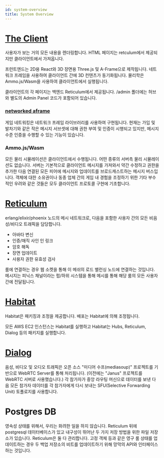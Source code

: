 ```yaml
---
id: system-overview
title: System Overview
---
```


# [The Client](https://github.com/mozilla/hubs) 
사용자가 보는 거의 모든 내용을 렌더링합니다. HTML 페이지는 retculum에서 제공되지만 클라이언트에서 가져옵니다.

프런트엔드는 2D용 React와 3D 장면용 Three.js 및 A-Frame으로 제작됩니다. 네트워크 프레임을 사용하여 클라이언트 간에 3D 컨텐츠가 동기화됩니다. 물리학은 Ammo.js/Wasm을 사용하여 클라이언트에서 실행됩니다.

클라이언트의 각 페이지는 백엔드 Reticulum에서 제공됩니다. /admin 폴더에는 허브와 별도의 Admin Panel 코드가 포함되어 있습니다.

### [networked aframe](https://github.com/networked-aframe/networked-aframe)
게임 네트워킹은 네트워크 프레임 라이브러리를 사용하여 구현됩니다. 현재는 가입 및 발차기와 같은 작은 메시지 서브셋에 대해 권한 부여 및 인증이 시행되고 있지만, 메시지 수준 인증을 수행할 수 있는 기능이 있습니다.

### Ammo.js/Wasm
모든 물리 시뮬레이션은 클라이언트에서 수행됩니다. 어떤 종류의 서버측 물리 시뮬레이션도 없습니다. 서버는 기본적으로 클라이언트 메시지를 가져와서 약간 수정하고 권한을 추가한 다음 연결된 모든 피어에 메시지와 업데이트를 브로드캐스트하는 메시지 버스입니다. 객체에 대한 소유권이나 동종 업체 간의 게임 내 경험을 조정하기 위한 기타 부수적인 우려와 같은 것들은 모두 클라이언트 프로토콜 구현에 기초합니다.

# [Reticulum](https://github.com/mozilla/reticulum)
erlang/elixir/phoenix 노드의 메시 네트워크로, 다음을 포함한 사용자 간의 모든 비음성/비디오 트래픽을 담당합니다.
* 아바타 변신
* 인증/매직 사인 인 링크
* 암호 해독
* 장면 업데이트
* 사용자 권한 유효성 검사

룸에 연결하는 경우 웹 소켓을 통해 이 메쉬의 로드 밸런싱 노드에 연결하는 것입니다. 메시지는 피닉스 채널이라는 펍/하위 시스템을 통해 메시를 통해 해당 룸의 모든 사용자 간에 전달됩니다.

# [Habitat](https://www.chef.io/products/chef-habitat)
Habitat은 패키징과 조정을 제공합니다. 배포는 Habitat에 의해 조정됩니다. 

모든 AWS EC2 인스턴스는 Habitat를 실행하고 Habitat는 Hubs, Reticulum, Dialog 등의 패키지를 실행합니다.

# [Dialog](https://github.com/mozilla/dialog)
음성, 비디오 및 오디오 트래픽은 오픈 소스 "미디어 수프(mediasoup)" 프로젝트를 기반으로 WebRTC Server를 통해 처리됩니다. (이전에는 "Janus" 프로젝트를 WebRTC 서버로 사용했습니다.) 각 참가자가 중앙 라우팅 머신으로 데이터를 보낸 다음 모든 참가자 데이터를 각 참가자에게 다시 보내는 SFU(Selective Forwarding Unit) 토폴로지를 사용합니다.

# Postgres DB
영속성 상태를 위해서, 우리는 화려한 일을 하지 않습니다. Reticulum 뒤에 postgresql 데이터베이스가 있고 내구성이 뛰어난 두 가지 저장 방법을 위한 파일 저장소가 있습니다. Reticulum은 둘 다 관리합니다. 고정 객체 등과 같은 영구 룸 상태를 업데이트하는 경우 두 백업 저장소의 비트를 업데이트하기 위해 망막의 API와 인터페이스하는 것입니다.